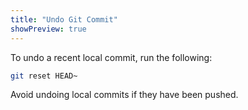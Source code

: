 ```yaml
---
title: "Undo Git Commit"
showPreview: true
---
```


To undo a recent local commit, run the following:

```bash
git reset HEAD~
```

Avoid undoing local commits if they have been pushed.
